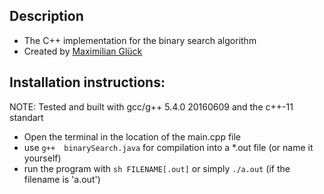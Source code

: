## Description
- The C++ implementation for the binary search algorithm
- Created by [Maximilian Glück](https://github.com/g33z)


## Installation instructions:

NOTE: Tested and built with gcc/g++ 5.4.0 20160609 and the c++-11 standart
- Open the terminal in the location of the main.cpp file
- use `g++  binarySearch.java` for compilation into a *.out file (or name it yourself)
- run the program with `sh FILENAME[.out]` or simply `./a.out` (if the filename is 'a.out')